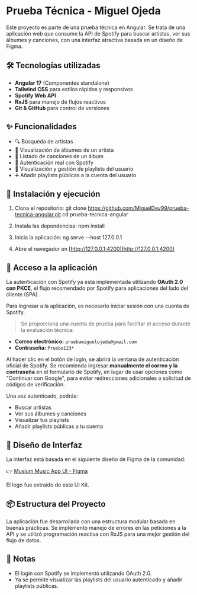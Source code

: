 
# Prueba Técnica - Miguel Ojeda

Este proyecto es parte de una prueba técnica en Angular. Se trata de una aplicación web que consume la API de Spotify para buscar artistas, ver sus álbumes y canciones, con una interfaz atractiva basada en un diseño de Figma.

## 🛠 Tecnologías utilizadas

- **Angular 17** (Componentes standalone)
- **Tailwind CSS** para estilos rápidos y responsivos
- **Spotify Web API**
- **RxJS** para manejo de flujos reactivos
- **Git & GitHub** para control de versiones

## ✨ Funcionalidades

- 🔍 Búsqueda de artistas
- 💽 Visualización de álbumes de un artista
- 🎵 Listado de canciones de un álbum
- 🔐 Autenticación real con Spotify
- 📂 Visualización y gestión de playlists del usuario
- ➕ Añadir playlists públicas a la cuenta del usuario

## 🚀 Instalación y ejecución

1. Clona el repositorio:
   git clone https://github.com/MiguelDev99/prueba-tecnica-angular.git
   cd prueba-tecnica-angular

2. Instala las dependencias:
   npm install

3. Inicia la aplicación:
   ng serve --host 127.0.0.1

4. Abre el navegador en [http://127.0.0.1:4200](http://127.0.0.1:4200)

## 🔐 Acceso a la aplicación

La autenticación con Spotify ya está implementada utilizando **OAuth 2.0 con PKCE**, el flujo recomendado por Spotify para aplicaciones del lado del cliente (SPA).

Para ingresar a la aplicación, es necesario iniciar sesión con una cuenta de Spotify.

> Se proporciona una cuenta de prueba para facilitar el acceso durante la evaluación técnica:

- **Correo electrónico:** `pruebamiguelojeda@gmail.com`
- **Contraseña:** `Prueba123*`

Al hacer clic en el botón de login, se abrirá la ventana de autenticación oficial de Spotify. Se recomienda ingresar **manualmente el correo y la contraseña** en el formulario de Spotify, en lugar de usar opciones como "Continuar con Google", para evitar redirecciones adicionales o solicitud de códigos de verificación.

Una vez autenticado, podrás:
- Buscar artistas
- Ver sus álbumes y canciones
- Visualizar tus playlists
- Añadir playlists públicas a tu cuenta

## 🎨 Diseño de Interfaz

La interfaz está basada en el siguiente diseño de Figma de la comunidad:

👉 [Musium Music App UI - Figma](https://www.figma.com/community/file/1143115506742537849/musium-music-app-ui)

El logo fue extraído de este UI Kit.

## 📦 Estructura del Proyecto

La aplicación fue desarrollada con una estructura modular basada en buenas prácticas. Se implementó manejo de errores en las peticiones a la API y se utilizó programación reactiva con RxJS para una mejor gestión del flujo de datos.

## 📝 Notas

- El login con Spotify se implementó utilizando OAuth 2.0.
- Ya se permite visualizar las playlists del usuario autenticado y añadir playlists públicas.